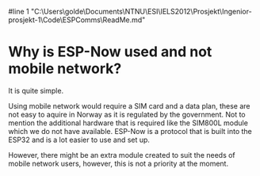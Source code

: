 #line 1 "C:\\Users\\golde\\Documents\\NTNU\\ESI\\IELS2012\\Prosjekt\\Ingenior-prosjekt-1\\Code\\ESPComms\\ReadMe.md"
# Why is ESP-Now used and not mobile network?

It is quite simple.

Using mobile network would require a SIM card and a data plan, these are not easy to aquire in Norway as it is regulated by the government.
Not to mention the additional hardware that is required like the SIM800L module which we do not have available.
ESP-Now is a protocol that is built into the ESP32 and is a lot easier to use and set up.

However, there might be an extra module created to suit the needs of mobile network users, however, this is not a priority at the moment.